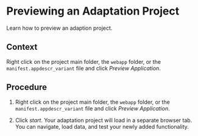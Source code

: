 <!-- loio8701335d5dbd4d09babfabb5e9f752d7 -->

# Previewing an Adaptation Project

Learn how to preview an adaption project.



## Context

Right click on the project main folder, the `webapp` folder, or the `manifest.appdescr_variant` file and click *Preview Application*.



<a name="loio8701335d5dbd4d09babfabb5e9f752d7__steps_pgc_l4v_2dc"/>

## Procedure

1.  Right click on the project main folder, the `webapp` folder, or the `manifest.appdescr_variant` file and click *Preview Application*.

2.  Click *start*. Your adaptation project will load in a separate browser tab. You can navigate, load data, and test your newly added functionality.


